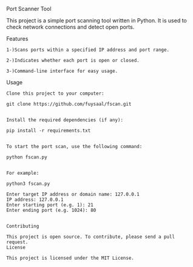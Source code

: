 Port Scanner Tool

This project is a simple port scanning tool written in Python. It is used to check network connections and detect open ports.


Features

    1-)Scans ports within a specified IP address and port range.

    2-)Indicates whether each port is open or closed.

    3-)Command-line interface for easy usage.
    

Usage

    Clone this project to your computer:

    git clone https://github.com/fuysaal/fscan.git


    Install the required dependencies (if any):

    pip install -r requirements.txt
    
    
    To start the port scan, use the following command:
    
    python fscan.py
    
    
    For example:
    
    python3 fscan.py
    
    Enter target IP address or domain name: 127.0.0.1
    IP address: 127.0.0.1
    Enter starting port (e.g. 1): 21
    Enter ending port (e.g. 1024): 80
    
    
    Contributing
    
    This project is open source. To contribute, please send a pull request.
    License
    
    This project is licensed under the MIT License.
